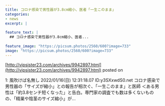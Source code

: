 ```yaml
---
title: コロナ感染で男性器が3.8cm縮小、医者「一生このまま」
categories:
- news
excerpt: |
  
feature_text: |
  ## コロナ感染で男性器が3.8cm縮小、医者...
  
feature_image: "https://picsum.photos/2560/600?image=733"
image: "https://picsum.photos/2560/600?image=733"
---
```


[http://vipsister23.com/archives/9942897.html](http://vipsister23.com/archives/9942897.html)
posted on 

<!--more-->

1: 風吹けば名無し 2022/01/16(日) 12:31:18.07 ID:y3SXxwdS0.net コロナ感染で男性器の「サイズが縮小」との報告が相次ぐ、「一生このまま」と医師 ＜ある男性は「約3.8センチ短くなった」と告白。専門家の調査でも数は多くないものの、「精巣や陰茎のサイズ縮小」が...
